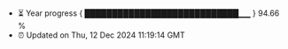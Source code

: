- ⏳ Year progress { ████████████████████████████▁▁ } 94.66 %
- ⏰ Updated on Thu, 12 Dec 2024 11:19:14 GMT

